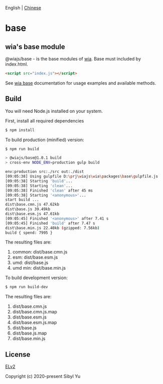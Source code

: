 English | [Chinese](./README.CN.md)

# base

## wia's base module

@wiajs/base - is the base modules of [wia](https://www.wia.pub). Base must included by index.html.

```html
<script src="index.js"></script>
```

See [wia base](https://www.wia.pub/doc/base.html) documentation for usage examples and available methods.

## Build

You will need Node.js installed on your system.

First, install all required dependencies

```bash
$ npm install
```

To build production (minified) version:

```bash
$ npm run build

> @wiajs/base@1.0.1 build
> cross-env NODE_ENV=production gulp build

env:production src:./src out:./dist
[09:05:38] Using gulpfile D:\prj\wiajs\wia\packages\base\gulpfile.js
[09:05:38] Starting 'build'...
[09:05:38] Starting 'clean'...
[09:05:38] Finished 'clean' after 45 ms
[09:05:38] Starting '<anonymous>'...
start build ...
dist\base.cmn.js 47.62kb
dist\base.js 39.49kb
dist\base.esm.js 47.61kb
[09:05:45] Finished '<anonymous>' after 7.41 s
[09:05:45] Finished 'build' after 7.47 s
dist\base.min.js 22.40kb (gzipped: 7.56kb)
build { spend: 7995 }
```

The resulting files are:

1. common: dist/base.cmn.js
2. esm: dist/base.esm.js
3. umd: dist/base.js
4. umd min: dist/base.min.js

To build development version:

```bash
$ npm run build-dev
```

The resulting files are:

1. dist/base.cmn.js
2. dist/base.cmn.js.map
3. dist/base.esm.js
4. dist/base.esm.js.map
5. dist/base.js
6. dist/base.js.map
7. dist/base.min.js

## License

[ELv2](https://www.elastic.co/licensing/elastic-license)

Copyright (c) 2020-present Sibyl Yu